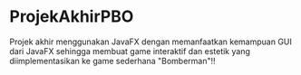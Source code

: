 # ProjekAkhirPBO
Projek akhir menggunakan JavaFX dengan memanfaatkan kemampuan GUI dari JavaFX sehingga membuat game interaktif dan estetik yang diimplementasikan ke game sederhana "Bomberman"!!  

